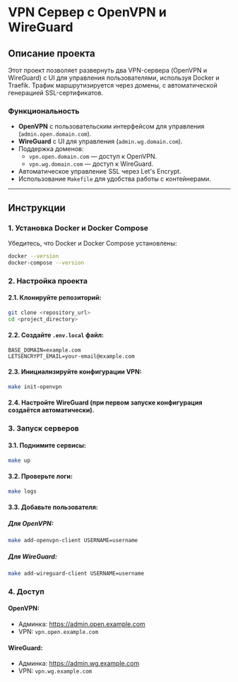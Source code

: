 # VPN Сервер с OpenVPN и WireGuard

## Описание проекта

Этот проект позволяет развернуть два VPN-сервера (OpenVPN и WireGuard) с UI для управления пользователями, используя Docker и Traefik. Трафик маршрутизируется через домены, с автоматической генерацией SSL-сертификатов.

### Функциональность
- **OpenVPN** с пользовательским интерфейсом для управления (`admin.open.domain.com`).
- **WireGuard** с UI для управления (`admin.wg.domain.com`).
- Поддержка доменов:
  - `vpn.open.domain.com` — доступ к OpenVPN.
  - `vpn.wg.domain.com` — доступ к WireGuard.
- Автоматическое управление SSL через Let's Encrypt.
- Использование `Makefile` для удобства работы с контейнерами.

---

## Инструкции

### 1. Установка Docker и Docker Compose
Убедитесь, что Docker и Docker Compose установлены:
```bash
docker --version
docker-compose --version
```

### 2. Настройка проекта

#### 2.1. Клонируйте репозиторий:
```bash
git clone <repository_url>
cd <project_directory>
```

#### 2.2. Создайте `.env.local` файл:

```dotenv
BASE_DOMAIN=example.com
LETSENCRYPT_EMAIL=your-email@example.com
```

#### 2.3. Инициализируйте конфигурации VPN:

```bash
make init-openvpn
```

#### 2.4. Настройте WireGuard (при первом запуске конфигурация создаётся автоматически).

### 3. Запуск серверов

#### 3.1. Поднимите сервисы:

```bash
make up
```

#### 3.2. Проверьте логи:

```bash
make logs
```

#### 3.3. Добавьте пользователя:

##### Для OpenVPN:

```bash
make add-openvpn-client USERNAME=username
```

##### Для WireGuard:

```bash
make add-wireguard-client USERNAME=username
```

### 4. Доступ

#### OpenVPN:

- Админка: https://admin.open.example.com
- VPN: `vpn.open.example.com`

#### WireGuard:

- Админка: https://admin.wg.example.com
- VPN: `vpn.wg.example.com`
